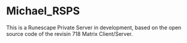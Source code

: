 # Michael_RSPS

This is a Runescape Private Server in development, based on the open source code of the revisin 718 Matrix Client/Server.
